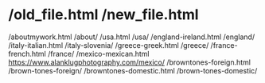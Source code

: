 # /old_file.html /new_file.html

/aboutmywork.html /about/
/usa.html /usa/
/england-ireland.html /england/
/italy-italian.html /italy-slovenia/
/greece-greek.html /greece/
/france-french.html /france/
/mexico-mexican.html https://www.alanklugphotography.com/mexico/
/browntones-foreign.html /brown-tones-foreign/
/browntones-domestic.html /brown-tones-domestic/
